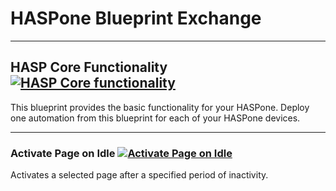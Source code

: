 # HASPone Blueprint Exchange

---

## HASP Core Functionality [![HASP Core functionality](https://my.home-assistant.io/badges/blueprint_import.svg)](https://my.home-assistant.io/redirect/blueprint_import/?blueprint_url=https%3A%2F%2Fgithub.com%2FHASwitchPlate%2FHASPone%2Fblob%2Fmain%2FHome_Assistant%2Fblueprints%2Fhasp_Core_Functionality.yaml) 

This blueprint provides the basic functionality for your HASPone.  Deploy one automation from this blueprint for each of your HASPone devices.

---

### Activate Page on Idle [![Activate Page on Idle](https://my.home-assistant.io/badges/blueprint_import.svg)](https://my.home-assistant.io/redirect/blueprint_import/?blueprint_url=https%3A%2F%2Fgithub.com%2FHASwitchPlate%2FHASPone%2Fblob%2Fmain%2FHome_Assistant%2Fblueprints%2Fhasp_Activate_Page_on_Idle.yaml)  

Activates a selected page after a specified period of inactivity.

